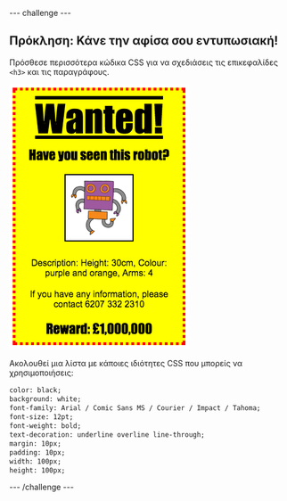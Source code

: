 \--- challenge \---

## Πρόκληση: Κάνε την αφίσα σου εντυπωσιακή!

Πρόσθεσε περισσότερα κώδικα CSS για να σχεδιάσεις τις επικεφαλίδες `<h3>` και τις παραγράφους.

![screenshot](images/wanted-final.png)

Ακολουθεί μια λίστα με κάποιες ιδιότητες CSS που μπορείς να χρησιμοποιήσεις:

    color: black;
    background: white;
    font-family: Arial / Comic Sans MS / Courier / Impact / Tahoma;
    font-size: 12pt;
    font-weight: bold;
    text-decoration: underline overline line-through;
    margin: 10px;
    padding: 10px;
    width: 100px;
    height: 100px;
    

\--- /challenge \---